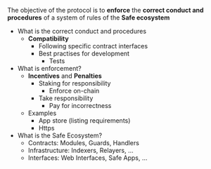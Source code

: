 The objective of the protocol is to **enforce** the **correct conduct and procedures** of a system of rules of the **Safe ecosystem**

- What is the correct conduct and procedures
    - **Compatibility**
        - Following specific contract interfaces
        - Best practises for development
            - Tests
- What is enforcement?
    - **Incentives** and **Penalties**
        - Staking for responsibility
            - Enforce on-chain
        - Take responsibility
            - Pay for incorrectness
    - Examples
        - App store (listing requirements)
        - Https
- What is the Safe Ecosystem?
    - Contracts: Modules, Guards, Handlers
    - Infrastructure: Indexers, Relayers, …
    - Interfaces: Web Interfaces, Safe Apps, …
